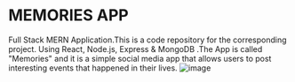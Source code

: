 # MEMORIES APP
Full Stack MERN Application.This is a code repository for the corresponding project. Using React, Node.js, Express &amp; MongoDB .The App is called "Memories" and it is a simple social media app that allows users to post interesting events that happened in their lives.
![image](https://user-images.githubusercontent.com/68515819/174593533-1ac73af2-8e3f-41dc-bdd9-60f6fabbaaf7.png)
